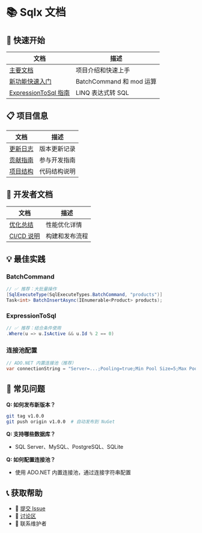 # 📚 Sqlx 文档

## 🚀 快速开始

| 文档 | 描述 |
|------|------|
| [主要文档](../README.md) | 项目介绍和快速上手 |
| [新功能快速入门](NEW_FEATURES_QUICK_START.md) | BatchCommand 和 mod 运算 |
| [ExpressionToSql 指南](expression-to-sql.md) | LINQ 表达式转 SQL |

## 📋 项目信息

| 文档 | 描述 |
|------|------|
| [更新日志](../CHANGELOG.md) | 版本更新记录 |
| [贡献指南](../CONTRIBUTING.md) | 参与开发指南 |
| [项目结构](../PROJECT_STRUCTURE.md) | 代码结构说明 |

## 🔧 开发者文档

| 文档 | 描述 |
|------|------|
| [优化总结](OPTIMIZATION_SUMMARY.md) | 性能优化详情 |
| [CI/CD 说明](../.github/workflows/README.md) | 构建和发布流程 |

## 💡 最佳实践

### BatchCommand
```csharp
// ✅ 推荐：大批量操作
[SqlExecuteType(SqlExecuteTypes.BatchCommand, "products")]
Task<int> BatchInsertAsync(IEnumerable<Product> products);
```

### ExpressionToSql
```csharp
// ✅ 推荐：结合条件使用
.Where(u => u.IsActive && u.Id % 2 == 0)
```

### 连接池配置
```csharp
// ADO.NET 内置连接池（推荐）
var connectionString = "Server=...;Pooling=true;Min Pool Size=5;Max Pool Size=100;";
```

## 🎯 常见问题

**Q: 如何发布新版本？**
```bash
git tag v1.0.0
git push origin v1.0.0  # 自动发布到 NuGet
```

**Q: 支持哪些数据库？**
- SQL Server、MySQL、PostgreSQL、SQLite

**Q: 如何配置连接池？**
- 使用 ADO.NET 内置连接池，通过连接字符串配置

## 📞 获取帮助

- 🐛 [提交 Issue](https://github.com/Cricle/Sqlx/issues)
- 💬 [讨论区](https://github.com/Cricle/Sqlx/discussions)
- 📧 联系维护者